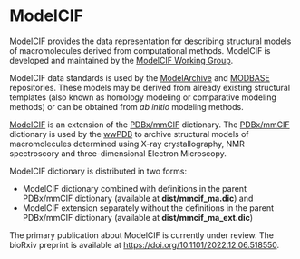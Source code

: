 
# ModelCIF

[ModelCIF](dist/mmcif_ma.dic) provides the data representation for describing 
structural models of macromolecules derived from computational methods. 
ModelCIF is developed and maintained by the [ModelCIF Working Group](http://www.wwpdb.org/task/modelcif).

ModelCIF data standards is used by the [ModelArchive](https://www.modelarchive.org) 
and [MODBASE](https://modbase.compbio.ucsf.edu) repositories. These models may be derived from already 
existing structural templates (also known as homology modeling or comparative modeling methods) 
or can be obtained from *ab initio* modeling methods. 

[ModelCIF](dist/mmcif_ma.dic) is an extension of the [PDBx/mmCIF](http://mmcif.wwpdb.org) 
dictionary. The [PDBx/mmCIF](http://mmcif.wwpdb.org) dictionary is used by the [wwPDB](http://www.wwpdb.org) to
archive structural models of macromolecules determined using X-ray crystallography, NMR spectroscory
and three-dimensional Electron Microscopy.

ModelCIF dictionary is distributed in two forms: 
 - ModelCIF dictionary combined with definitions in the parent PDBx/mmCIF dictionary (available at **dist/mmcif_ma.dic**) and 
 - ModelCIF extension separately without the definitions in the parent PDBx/mmCIF dictionary (available at **dist/mmcif_ma_ext.dic**) 

The primary publication about ModelCIF is currently under review. The bioRxiv preprint is available at https://doi.org/10.1101/2022.12.06.518550.  
